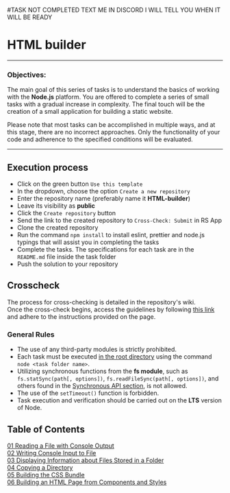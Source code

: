 #TASK NOT COMPLETED TEXT ME IN DISCORD I WILL TELL YOU WHEN IT WILL BE READY
# HTML builder

---

### Objectives:

The main goal of this series of tasks is to understand the basics of working with the **Node.js** platform.
You are offered to complete a series of small tasks with a gradual increase in complexity. The final touch will be the creation of a small application for building a static website.

Please note that most tasks can be accomplished in multiple ways, and at this stage, there are no incorrect approaches. Only the functionality of your code and adherence to the specified conditions will be evaluated.

---

## Execution process

- Click on the green button `Use this template`
- In the dropdown, choose the option `Create a new repository`
- Enter the repository name (preferably name it **HTML-builder**)
- Leave its visibility as **public**
- Click the `Create repository` button
- Send the link to the created repository to `Cross-Check: Submit` in RS App
- Clone the created repository
- Run the command `npm install` to install eslint, prettier and node.js typings that will assist you in completing the tasks
- Complete the tasks. The specifications for each task are in the `README.md` file inside the task folder
- Push the solution to your repository

## Crosscheck

The process for cross-checking is detailed in the repository's wiki.  
Once the cross-check begins, access the guidelines by following [this link](https://github.com/rolling-scopes-school/HTML-builder/wiki) and adhere to the instructions provided on the page.

### General Rules

- The use of any third-party modules is strictly prohibited.
- Each task must be executed <u>in the root directory</u> using the command `node <task folder name>`.
- Utilizing synchronous functions from the **fs module**, such as `fs.statSync(path[, options])`, `fs.readFileSync(path[, options])`, and others found in the [Synchronous API section](https://nodejs.org/api/fs.html#fs_synchronous_api), is not allowed.
- The use of the `setTimeout()` function is forbidden.
- Task execution and verification should be carried out on the **LTS** version of Node.

## Table of Contents

[01 Reading a File with Console Output](https://github.com/rolling-scopes-school/HTML-builder/blob/main/01-read-file)  
[02 Writing Console Input to File](https://github.com/rolling-scopes-school/HTML-builder/blob/main/02-write-file)  
[03 Displaying Information about Files Stored in a Folder](https://github.com/rolling-scopes-school/HTML-builder/blob/main/03-files-in-folder)  
[04 Copying a Directory](https://github.com/rolling-scopes-school/HTML-builder/blob/main/04-copy-directory)  
[05 Building the CSS Bundle](https://github.com/rolling-scopes-school/HTML-builder/blob/main/05-merge-styles)  
[06 Building an HTML Page from Components and Styles](https://github.com/rolling-scopes-school/HTML-builder/blob/main/06-build-page)
